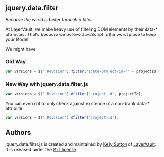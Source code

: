 ## jquery.data.filter

*Because the world is better through a filter.*

At LayerVault, we make heavy use of filtering DOM elements by their data-* attributes. That's because we believe 
JavaScript is the worst place to keep your Model.

We might have 

### Old Way

```javascript
var versions = $('.Revision').filter('[data-project-id="' + projectId + '"]');
```

### New Way with jquery.data.filter.js

```javascript
var versions = $('.Revision').dfilter('project-id', projectId);
```

You can even opt to only check against existence of a non-blank data-* attribute:

```javascript
var versions = $('.Revision').dfilter('project-id');
```

## Authors

jquery.data.filter.js is created and maintained by [Kelly Sutton](http://kellysutton.com) of [LayerVault](http://layervault.com). It is released under the [MIT license](http://en.wikipedia.org/wiki/MIT_License). 
